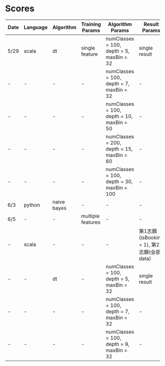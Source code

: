 # Scores

| Date | Language | Algorithm | Training Params | Algorithm Params | Result Params | Score |
| --- | --- | --- | --- | --- | --- | --- |
| 5/29 | scala | dt | single feature | numClasses = 100, depth = 5, maxBin = 32 | single result | 0.05428 |
| - | - | - | - | numClasses = 100, depth = 7, maxBin = 32 | - | 0.05747 |
| - | - | - | - | numClasses = 100, depth = 10, maxBin = 50 | - | 0.06459 |
| - | - | - | - | numClasses = 200, depth = 15, maxBin = 60 | - | 0.06551 |
| - | - | - | - | numClasses = 100, depth = 30, maxBin = 100 | - | 0.07300 |
| 6/3 | python | naive bayes | - | - | - | 0.03846 |
| 6/5 | - | - | multiple features | - | - | 0.00704
| - | scala | - | - | - | 第1志願(isBooking = 1), 第2志願(全部data) | 0.00912 |
| - | - | dt | - | numClasses = 100, depth = 5, maxBin = 32 | single result | 0.08449 |
| - | - | - | - | numClasses = 100, depth = 7, maxBin = 32 | - | 0.09899 (Highest) |
| - | - | - | - | numClasses = 100, depth = 9, maxBin = 32 | - | 0.09899 (Highest) |
